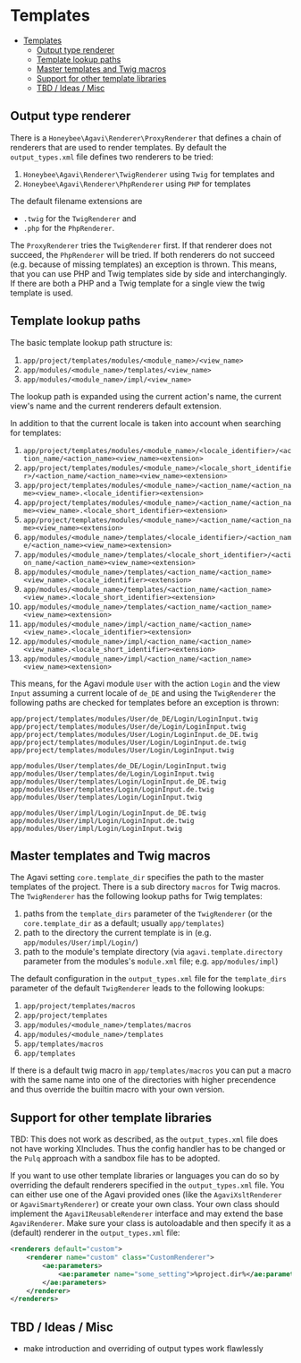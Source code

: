 # Templates

- [Templates](#templates)
  - [Output type renderer](#output-type-renderer)
  - [Template lookup paths](#template-lookup-paths)
  - [Master templates and Twig macros](#master-templates-and-twig-macros)
  - [Support for other template libraries](#support-for-other-template-libraries)
  - [TBD / Ideas / Misc](#tbd--ideas--misc)

## Output type renderer

There is a `Honeybee\Agavi\Renderer\ProxyRenderer` that defines a chain of
renderers that are used to render templates. By default the
```output_types.xml``` file defines two renderers to be tried:

1. ```Honeybee\Agavi\Renderer\TwigRenderer``` using `Twig` for templates and
1. ```Honeybee\Agavi\Renderer\PhpRenderer``` using `PHP` for templates

The default filename extensions are

- `.twig` for the `TwigRenderer` and
- `.php` for the `PhpRenderer`.

The `ProxyRenderer` tries the `TwigRenderer` first. If that renderer does not
succeed, the `PhpRenderer` will be tried. If both renderers do not succeed
(e.g. because of missing templates) an exception is thrown. This means, that
you can use PHP and Twig templates side by side and interchangingly. If there
are both a PHP and a Twig template for a single view the twig template is used.

## Template lookup paths

The basic template lookup path structure is:

1. ```app/project/templates/modules/<module_name>/<view_name>```
1. ```app/modules/<module_name>/templates/<view_name>```
1. ```app/modules/<module_name>/impl/<view_name>```

The lookup path is expanded using the current action's name, the current view's
name and the current renderers default extension.

In addition to that the current locale is taken into account when searching for
templates:

1. ```app/project/templates/modules/<module_name>/<locale_identifier>/<action_name/<action_name><view_name><extension>```
1. ```app/project/templates/modules/<module_name>/<locale_short_identifier>/<action_name/<action_name><view_name><extension>```
1. ```app/project/templates/modules/<module_name>/<action_name/<action_name><view_name>.<locale_identifier><extension>```
1. ```app/project/templates/modules/<module_name>/<action_name/<action_name><view_name>.<locale_short_identifier><extension>```
1. ```app/project/templates/modules/<module_name>/<action_name/<action_name><view_name><extension>```
1. ```app/modules/<module_name>/templates/<locale_identifier>/<action_name/<action_name><view_name><extension>```
1. ```app/modules/<module_name>/templates/<locale_short_identifier>/<action_name/<action_name><view_name><extension>```
1. ```app/modules/<module_name>/templates/<action_name/<action_name><view_name>.<locale_identifier><extension>```
1. ```app/modules/<module_name>/templates/<action_name/<action_name><view_name>.<locale_short_identifier><extension>```
1. ```app/modules/<module_name>/templates/<action_name/<action_name><view_name><extension>```
1. ```app/modules/<module_name>/impl/<action_name/<action_name><view_name>.<locale_identifier><extension>```
1. ```app/modules/<module_name>/impl/<action_name/<action_name><view_name>.<locale_short_identifier><extension>```
1. ```app/modules/<module_name>/impl/<action_name/<action_name><view_name><extension>```

This means, for the Agavi module `User` with the action `Login` and the view
`Input` assuming a current locale of ```de_DE``` and using the `TwigRenderer`
the following paths are checked for templates before an exception is thrown:

```
app/project/templates/modules/User/de_DE/Login/LoginInput.twig
app/project/templates/modules/User/de/Login/LoginInput.twig
app/project/templates/modules/User/Login/LoginInput.de_DE.twig
app/project/templates/modules/User/Login/LoginInput.de.twig
app/project/templates/modules/User/Login/LoginInput.twig

app/modules/User/templates/de_DE/Login/LoginInput.twig
app/modules/User/templates/de/Login/LoginInput.twig
app/modules/User/templates/Login/LoginInput.de_DE.twig
app/modules/User/templates/Login/LoginInput.de.twig
app/modules/User/templates/Login/LoginInput.twig

app/modules/User/impl/Login/LoginInput.de_DE.twig
app/modules/User/impl/Login/LoginInput.de.twig
app/modules/User/impl/Login/LoginInput.twig
```

## Master templates and Twig macros

The Agavi setting ```core.template_dir``` specifies the path to the master
templates of the project. There is a sub directory `macros` for Twig macros. The
`TwigRenderer` has the following lookup paths for Twig templates:

1. paths from the ```template_dirs``` parameter of the `TwigRenderer` (or the ```core.template_dir``` as a default; usually ```app/templates```)
1. path to the directory the current template is in (e.g. ```app/modules/User/impl/Login/```)
1. path to the module's template directory (via ```agavi.template.directory``` parameter from the modules's `module.xml` file; e.g. ```app/modules/impl```)

The default configuration in the ```output_types.xml``` file for the
```template_dirs``` parameter of the default `TwigRenderer` leads to the
following lookups:

1. ```app/project/templates/macros```
1. ```app/project/templates```
1. ```app/modules/<module_name>/templates/macros```
1. ```app/modules/<module_name>/templates```
1. ```app/templates/macros```
1. ```app/templates```

If there is a default twig macro in `app/templates/macros` you can put a macro
with the same name into one of the directories with higher precendence and thus
override the builtin macro with your own version.

## Support for other template libraries

TBD: This does not work as described, as the ```output_types.xml``` file does
not have working XIncludes. Thus the config handler has to be changed or the
`Pulq` approach with a sandbox file has to be adopted.

If you want to use other template libraries or languages you can do so by
overriding the default renderers specified in the ```output_types.xml``` file.
You can either use one of the Agavi provided ones (like the
```AgaviXsltRenderer``` or ```AgaviSmartyRenderer```) or create your own class.
Your own class should implement the ```AgaviIReusableRenderer``` interface and
may extend the base ```AgaviRenderer```. Make sure your class is autoloadable
and then specify it as a (default) renderer in the ```output_types.xml``` file:

```xml
<renderers default="custom">
    <renderer name="custom" class="CustomRenderer">
        <ae:parameters>
            <ae:parameter name="some_setting">%project.dir%</ae:parameter>
        </ae:parameters>
    </renderer>
</renderers>
```

## TBD / Ideas / Misc

- make introduction and overriding of output types work flawlessly
